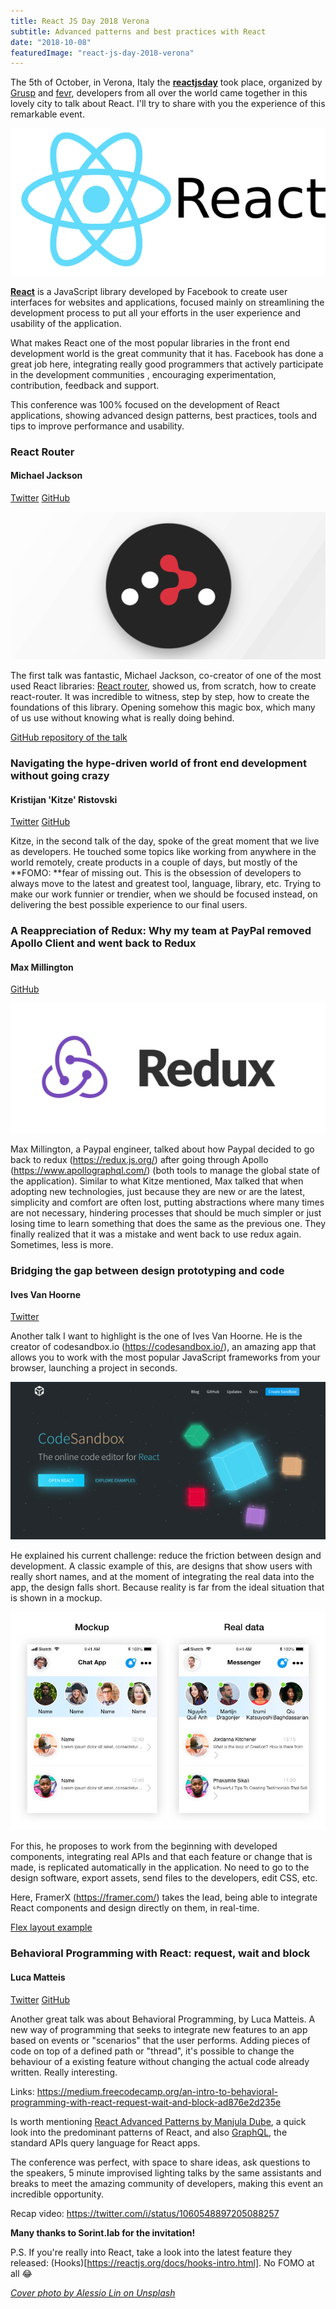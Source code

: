 ```yaml
---
title: React JS Day 2018 Verona
subtitle: Advanced patterns and best practices with React 
date: "2018-10-08"
featuredImage: "react-js-day-2018-verona"
---
```


The 5th of October, in Verona, Italy the [**reactjsday**](https://2018.reactjsday.it/) took place, organized by [Grusp](https://www.grusp.org/it/) and [fevr](http://www.fevr.it/), developers from all over the world came together in this lovely city to talk about React. I'll try to share with you the experience of this remarkable event.

![React logo](react-logo.png)

[**React**](https://reactjs.org) is a JavaScript library developed by Facebook to create user interfaces for websites and applications, focused mainly on streamlining the development process to put all your efforts in the user experience and usability of the application.

What makes React one of the most popular libraries in the front end development world is the great community that it has. Facebook has done a great job here, integrating really good programmers that actively participate in the development communities , encouraging experimentation, contribution, feedback and support.

This conference was 100% focused on the development of React applications, showing advanced design patterns, best practices, tools and tips to improve performance and usability.

### React Router
#### Michael Jackson
[Twitter](https://twitter.com/mjackson)
[GitHub](https://github.com/mjackson)

![logo react router](react-router-logo.png)

The first talk was fantastic, Michael Jackson, co-creator of one of the most used React libraries: [React router](https://github.com/ReactTraining/react-router), showed us, from scratch, how to create react-router. It was incredible to witness, step by step, how to create the foundations of this library. Opening somehow this magic box, which many of us use without knowing what is really doing behind.

[GitHub repository of the talk](https://github.com/mjackson/reactjsday-2018)

### Navigating the hype-driven world of front end development without going crazy
#### Kristijan 'Kitze' Ristovski
[Twitter](https://twitter.com/thekitze)
[GitHub](https://t.co/GM3muDOhfK)

Kitze, in the second talk of the day, spoke of the great moment that we live as developers. He touched some topics like working from anywhere in the world remotely, create products in a couple of days, but mostly of the **FOMO: **fear of missing out. This is the obsession of developers to always move to the latest and greatest tool, language, library, etc. Trying to make our work funnier or trendier, when we should be focused instead, on delivering the best possible experience to our final users. 

### A Reappreciation of Redux: Why my team at PayPal removed Apollo Client and went back to Redux
#### Max Millington
[GitHub](https://github.com/MaxMillington)

![logo redux](redux-logo.png)

Max Millington, a Paypal engineer, talked about how Paypal decided to go back to redux (https://redux.js.org/) after going through Apollo (https://www.apollographql.com/) (both tools to manage the global state of the application). Similar to what Kitze mentioned, Max talked that when adopting new technologies, just because they are new or are the latest, simplicity and comfort are often lost, putting abstractions where many times are not necessary, hindering processes that should be much simpler or just losing time to learn something that does the same as the previous one. They finally realized that it was a mistake and went back to use redux again. Sometimes, less is more.

### Bridging the gap between design prototyping and code
#### Ives Van Hoorne
[Twitter](https://twitter.com/CompuIves)

Another talk I want to highlight is the one of Ives Van Hoorne. He is the creator of codesandbox.io (https://codesandbox.io/), an amazing app that allows you to work with the most popular JavaScript frameworks from your browser, launching a project in seconds.

![codesandbox.io](code-sandbox-landing-page.png)

He explained his current challenge: reduce the friction between design and development. A classic example of this, are designs that show users with really short names, and at the moment of integrating the real data into the app, the design falls short. Because reality is far from the ideal situation that is shown in a mockup.

![Mockup vs Real Data](design-development-example.jpg)

For this, he proposes to work from the beginning with developed components, integrating real APIs and that each feature or change that is made, is replicated automatically in the application. No need to go to the design software, export assets, send files to the developers, edit CSS, etc.

Here, FramerX (https://framer.com/) takes the lead, being able to integrate React components and design directly on them, in real-time.

[Flex layout example](https://twitter.com/i/status/1048194435295657985)

### Behavioral Programming with React: request, wait and block
#### Luca Matteis
[Twitter](https://twitter.com/lmatteis)
[GitHub](https://github.com/lmatteis)

Another great talk was about Behavioral Programming, by Luca Matteis. A new way of programming that seeks to integrate new features to an app based on events or "scenarios" that the user performs. Adding pieces of code on top of a defined path or "thread", it's possible to change the behaviour of a existing feature without changing the actual code already written. Really interesting.

Links:
https://medium.freecodecamp.org/an-intro-to-behavioral-programming-with-react-request-wait-and-block-ad876e2d235e

Is worth mentioning [React Advanced Patterns by Manjula Dube](https://github.com/manjula91/react-advanced-patterns), a quick look into the predominant patterns of React, and also [GraphQL](https://graphql.org/learn/), the standard APIs query language for React apps.

The conference was perfect, with space to share ideas, ask questions to the speakers, 5 minute improvised lighting talks by the same assistants and breaks to meet the amazing community of developers, making this event an incredible opportunity.

Recap video: https://twitter.com/i/status/1060548897205088257

**Many thanks to Sorint.lab for the invitation!**

P.S. If you're really into React, take a look into the latest feature they released: (Hooks)[https://reactjs.org/docs/hooks-intro.html]. No FOMO at all 😂

[*Cover photo by Alessio Lin on Unsplash*](https://unsplash.com/photos/h52tu2WIrkw)
